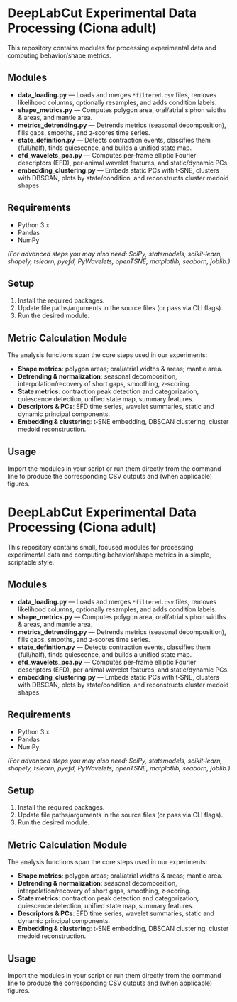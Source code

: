 # DeepLabCut Experimental Data Processing (Ciona adult)

This repository contains modules for processing experimental data and computing behavior/shape metrics.

## Modules

- **data_loading.py** — Loads and merges `*filtered.csv` files, removes likelihood columns, optionally resamples, and adds condition labels.
- **shape_metrics.py** — Computes polygon area, oral/atrial siphon widths & areas, and mantle area.
- **metrics_detrending.py** — Detrends metrics (seasonal decomposition), fills gaps, smooths, and z‑scores time series.
- **state_definition.py** — Detects contraction events, classifies them (full/half), finds quiescence, and builds a unified state map.
- **efd_wavelets_pca.py** — Computes per‑frame elliptic Fourier descriptors (EFD), per‑animal wavelet features, and static/dynamic PCs.
- **embedding_clustering.py** — Embeds static PCs with t‑SNE, clusters with DBSCAN, plots by state/condition, and reconstructs cluster medoid shapes.

## Requirements

- Python 3.x
- Pandas
- NumPy

*(For advanced steps you may also need: SciPy, statsmodels, scikit‑learn, shapely, tslearn, pyefd, PyWavelets, openTSNE, matplotlib, seaborn, joblib.)*

## Setup

1. Install the required packages.
2. Update file paths/arguments in the source files (or pass via CLI flags).
3. Run the desired module.

## Metric Calculation Module

The analysis functions span the core steps used in our experiments:

- **Shape metrics**: polygon areas; oral/atrial widths & areas; mantle area.
- **Detrending & normalization**: seasonal decomposition, interpolation/recovery of short gaps, smoothing, z‑scoring.
- **State metrics**: contraction peak detection and categorization, quiescence detection, unified state map, summary features.
- **Descriptors & PCs**: EFD time series, wavelet summaries, static and dynamic principal components.
- **Embedding & clustering**: t‑SNE embedding, DBSCAN clustering, cluster medoid reconstruction.

## Usage

Import the modules in your script or run them directly from the command line to produce the corresponding CSV outputs and (when applicable) figures.

# DeepLabCut Experimental Data Processing (Ciona adult)

This repository contains small, focused modules for processing experimental data and computing behavior/shape metrics in a simple, scriptable style.

## Modules

- **data_loading.py** — Loads and merges `*filtered.csv` files, removes likelihood columns, optionally resamples, and adds condition labels.
- **shape_metrics.py** — Computes polygon area, oral/atrial siphon widths & areas, and mantle area.
- **metrics_detrending.py** — Detrends metrics (seasonal decomposition), fills gaps, smooths, and z‑scores time series.
- **state_definition.py** — Detects contraction events, classifies them (full/half), finds quiescence, and builds a unified state map.
- **efd_wavelets_pca.py** — Computes per‑frame elliptic Fourier descriptors (EFD), per‑animal wavelet features, and static/dynamic PCs.
- **embedding_clustering.py** — Embeds static PCs with t‑SNE, clusters with DBSCAN, plots by state/condition, and reconstructs cluster medoid shapes.

## Requirements

- Python 3.x
- Pandas
- NumPy

*(For advanced steps you may also need: SciPy, statsmodels, scikit‑learn, shapely, tslearn, pyefd, PyWavelets, openTSNE, matplotlib, seaborn, joblib.)*

## Setup

1. Install the required packages.
2. Update file paths/arguments in the source files (or pass via CLI flags).
3. Run the desired module.

## Metric Calculation Module

The analysis functions span the core steps used in our experiments:

- **Shape metrics**: polygon areas; oral/atrial widths & areas; mantle area.
- **Detrending & normalization**: seasonal decomposition, interpolation/recovery of short gaps, smoothing, z‑scoring.
- **State metrics**: contraction peak detection and categorization, quiescence detection, unified state map, summary features.
- **Descriptors & PCs**: EFD time series, wavelet summaries, static and dynamic principal components.
- **Embedding & clustering**: t‑SNE embedding, DBSCAN clustering, cluster medoid reconstruction.

## Usage

Import the modules in your script or run them directly from the command line to produce the corresponding CSV outputs and (when applicable) figures.
